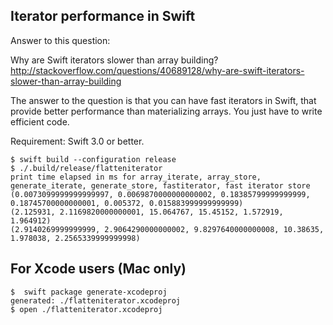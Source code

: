 ## Iterator performance in Swift

Answer to this question:

Why are Swift iterators slower than array building?
http://stackoverflow.com/questions/40689128/why-are-swift-iterators-slower-than-array-building

The answer to the question is that you can have fast iterators in Swift, that provide better performance than
materializing arrays. You just have to write efficient code.

Requirement: Swift 3.0 or better.

```
$ swift build --configuration release
$ ./.build/release/flatteniterator
print time elapsed in ms for array_iterate, array_store, generate_iterate, generate_store, fastiterator, fast iterator store
(0.0073099999999999997, 0.0069870000000000002, 0.18385799999999999, 0.18745700000000001, 0.005372, 0.015883999999999999)
(2.125931, 2.1169820000000001, 15.064767, 15.45152, 1.572919, 1.964912)
(2.9140269999999999, 2.9064290000000002, 9.8297640000000008, 10.38635, 1.978038, 2.2565339999999998)
```

## For Xcode users (Mac only)

```
$  swift package generate-xcodeproj
generated: ./flatteniterator.xcodeproj
$ open ./flatteniterator.xcodeproj
```
